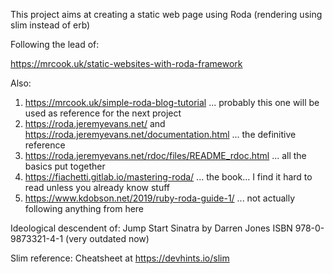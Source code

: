 This project aims at creating a static web page using Roda (rendering using slim instead of erb)

Following the lead of:

https://mrcook.uk/static-websites-with-roda-framework

Also:
1. https://mrcook.uk/simple-roda-blog-tutorial ... probably this one will be used as reference for the next project
2. https://roda.jeremyevans.net/ and https://roda.jeremyevans.net/documentation.html ... the definitive reference
3. https://roda.jeremyevans.net/rdoc/files/README_rdoc.html ... all the basics put together
3. https://fiachetti.gitlab.io/mastering-roda/ ... the book... I find it hard to read unless you already know stuff
4. https://www.kdobson.net/2019/ruby-roda-guide-1/ ... not actually following anything from here

Ideological descendent of: Jump Start Sinatra by Darren Jones ISBN 978-0-9873321-4-1 (very outdated now)

Slim reference: Cheatsheet at https://devhints.io/slim
